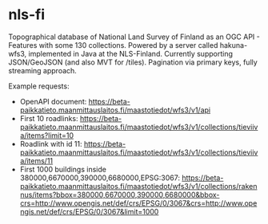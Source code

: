 # nls-fi

Topographical database of National Land Survey of Finland as an OGC API - Features with some 130 collections. Powered by a server called hakuna-wfs3, implemented in Java at the NLS-Finland. Currently supporting JSON/GeoJSON (and also MVT for /tiles). Pagination via primary keys, fully streaming approach.

Example requests:

* OpenAPI document: https://beta-paikkatieto.maanmittauslaitos.fi/maastotiedot/wfs3/v1/api
* First 10 roadlinks: https://beta-paikkatieto.maanmittauslaitos.fi/maastotiedot/wfs3/v1/collections/tieviiva/items?limit=10
* Roadlink with id 11: https://beta-paikkatieto.maanmittauslaitos.fi/maastotiedot/wfs3/v1/collections/tieviiva/items/11
* First 1000 buildings inside 380000,6670000,390000,6680000,EPSG:3067: https://beta-paikkatieto.maanmittauslaitos.fi/maastotiedot/wfs3/v1/collections/rakennus/items?bbox=380000,6670000,390000,6680000&bbox-crs=http://www.opengis.net/def/crs/EPSG/0/3067&crs=http://www.opengis.net/def/crs/EPSG/0/3067&limit=1000
